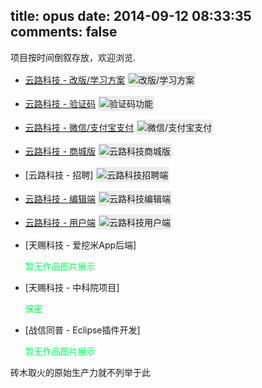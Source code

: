 title: opus
date: 2014-09-12 08:33:35
comments: false
---

项目按时间倒叙存放，欢迎浏览.

- [云路科技 - 改版/学习方案](http://www.yun.lu)
	<img src="http://7xlmfk.com1.z0.glb.clouddn.com/imgs/yunlu/reversion.png" alt="改版/学习方案" style="padding:2px;background: #ececec;"/>

- [云路科技 - 验证码](http://www.yun.lu)
	<img src="http://7xlmfk.com1.z0.glb.clouddn.com/imgs/yunlu/verifycode.png" alt="验证码功能" style="padding:2px;background: #ececec;"/>

- [云路科技 - 微信/支付宝支付](http://www.yun.lu)
	<img src="http://7xlmfk.com1.z0.glb.clouddn.com/imgs/yunlu/yunlupay.png" alt="微信/支付宝支付" style="padding:2px;background: #ececec;"/>
	
- [云路科技 - 商城版](http://www.yun.lu)
    <img src="http://7xlmfk.com1.z0.glb.clouddn.com/imgs/yunlu/student-mall.png" alt="云路科技商城版" style="padding:2px;background: #ececec;"/>

- [云路科技 - 招聘]
	<img src="http://7xlmfk.com1.z0.glb.clouddn.com/imgs/yunlu/enterprise.jpg" alt="云路科技招聘端" style="padding:2px;background: #ececec;" />

- [云路科技 - 编辑端](http:///www.yun.lu/teacher)
	<img src="http://7xlmfk.com1.z0.glb.clouddn.com/imgs/yunlu/teacher.jpg" alt="云路科技编辑端" style="padding:2px;background: #ececec;"/>

- [云路科技 - 用户端](http:///www.yun.lu)
	<img src="http://7xlmfk.com1.z0.glb.clouddn.com/imgs/yunlu/student.png" alt="云路科技用户端" style="padding:2px;background: #ececec;"/>

- [天赐科技 - 爱挖米App后端]
	
	<span style="color: rgb(0, 255, 90);">暂无作品图片展示</span>
	
- [天赐科技 - 中科院项目]
	
	<span style="color: rgb(0, 255, 90);">保密</span>

- [战信同普 - Eclipse插件开发]

	<span style="color: rgb(0, 255, 90);">暂无作品图片展示</span>

砖木取火的原始生产力就不列举于此